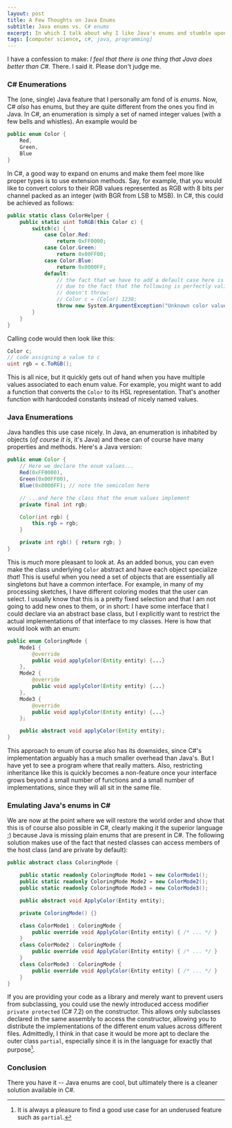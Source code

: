 ```yaml
---
layout: post
title: A Few Thoughts on Java Enums
subtitle: Java enums vs. C# enums
excerpt: In which I talk about why I like Java's enums and stumble upon a nice application of C#'s partial classes.
tags: [computer science, c#, java, programming]
---
```


I have a confession to make: *I feel that there is one thing that Java does better than C#.* There. I said it. Please don't judge me.

### C# Enumerations

The (one, single) Java feature that I personally am fond of is *enums*. Now, C# *also* has enums, but they are quite different from the ones you find in Java. In C#, an enumeration is simply a set of named integer values (with a few bells and whistles). An example would be

```csharp
public enum Color {
    Red,
    Green,
    Blue
}
```

In C#, a good way to expand on enums and make them feel more like proper types is to use extension methods. Say, for example, that you would like to convert colors to their RGB values represented as RGB with 8 bits per channel packed as an integer (with BGR from LSB to MSB). In C#, this could be achieved as follows:

```csharp
public static class ColorHelper {
    public static uint ToRGB(this Color c) {
        switch(c) {
            case Color.Red:
                return 0xFF0000;
            case Color.Green:
                return 0x00FF00;
            case Color.Blue:
                return 0x0000FF;
            default:
                // the fact that we have to add a default case here is actually
                // due to the fact that the following is perfectly valid and
                // doesn't throw:
                // Color c = (Color) 1238;
                throw new System.ArgumentException("Unknown color value: " + c);
        }
    }
}
```

Calling code would then look like this:
```csharp
Color c;
// code assigning a value to c
uint rgb = c.ToRGB();
```

This is all nice, but it quickly gets out of hand when you have multiple values associated to each enum value. For example, you might want to add a function that converts the `Color` to its HSL representation. That's another function with hardcoded constants instead of nicely named values.


### Java Enumerations
Java handles this use case nicely. In Java, an enumeration is inhabited by objects (*of course it is*, it's Java) and these can of course have many properties and methods. Here's a Java version:

```java
public enum Color {
    // Here we declare the enum values...
    Red(0xFF0000),
    Green(0x00FF00),
    Blue(0x0000FF); // note the semicolon here

    // ...and here the class that the enum values implement
    private final int rgb;

    Color(int rgb) {
        this.rgb = rgb;
    }

    private int rgb() { return rgb; }
}
```

This is *much* more pleasant to look at. As an added bonus, you can even make the class underlying `Color` abstract and have each object specialize *that*! This is useful when you need a set of objects that are essentially all singletons but have a common interface. For example, in many of my processing sketches, I have different coloring modes that the user can select. I usually know that this is a pretty fixed selection and that I am not going to add new ones to them, or in short: I have some interface that I could declare via an abstract base class, but I explicitly want to restrict the actual implementations of that interface to my classes. Here is how that would look with an enum:

```java
public enum ColoringMode {
    Mode1 {
        @override
        public void applyColor(Entity entity) {...}
    },
    Mode2 {
        @override
        public void applyColor(Entity entity) {...}
    },
    Mode3 {
        @override
        public void applyColor(Entity entity) {...}
    };

    public abstract void applyColor(Entity entity);
}
```

This approach to enum of course also has its downsides, since C#'s implementation arguably has a much smaller overhead than Java's. But I have yet to see a program where that really matters. Also, restricting inheritance like this is quickly becomes a non-feature once your interface grows beyond a small number of functions and a small number of implementations, since they will all sit in the same file.


### Emulating Java's enums in C\# 
We are now at the point where we will restore the world order and show that this is of course also possible in C#, clearly making it the superior language ;) because Java is missing plain enums that are present in C#. The following solution makes use of the fact that nested classes can access members of the host class (and are private by default):

```csharp
public abstract class ColoringMode {

    public static readonly ColoringMode Mode1 = new ColorMode1();
    public static readonly ColoringMode Mode2 = new ColorMode2();
    public static readonly ColoringMode Mode3 = new ColorMode3();

    public abstract void ApplyColor(Entity entity);

    private ColoringMode() {}

    class ColorMode1 : ColoringMode {
        public override void ApplyColor(Entity entity) { /* ... */ }
    }
    class ColorMode2 : ColoringMode {
        public override void ApplyColor(Entity entity) { /* ... */ }
    }
    class ColorMode3 : ColoringMode {
        public override void ApplyColor(Entity entity) { /* ... */ }
    }
}
```

If you are providing your code as a library and merely want to prevent users from subclassing, you could use the newly introduced access modifier `private protected` (C# 7.2) on the constructor. This allows only subclasses declared in the same assembly to access the constructor, allowing you to distribute the implementations of the different enum values across different files. Admittedly, I think in that case it would be more apt to declare the outer class `partial`, especially since it is in the language for exactly that purpose[^partial].

### Conclusion
There you have it -- Java enums are cool, but ultimately there is a cleaner solution available in C#.


[^partial]: It is always a pleasure to find a good use case for an underused feature such as `partial`.